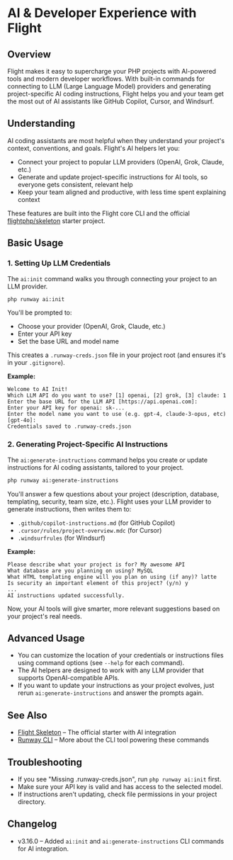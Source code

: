 # AI & Developer Experience with Flight

## Overview

Flight makes it easy to supercharge your PHP projects with AI-powered tools and modern developer workflows. With built-in commands for connecting to LLM (Large Language Model) providers and generating project-specific AI coding instructions, Flight helps you and your team get the most out of AI assistants like GitHub Copilot, Cursor, and Windsurf.

## Understanding

AI coding assistants are most helpful when they understand your project's context, conventions, and goals. Flight's AI helpers let you:
- Connect your project to popular LLM providers (OpenAI, Grok, Claude, etc.)
- Generate and update project-specific instructions for AI tools, so everyone gets consistent, relevant help
- Keep your team aligned and productive, with less time spent explaining context

These features are built into the Flight core CLI and the official [flightphp/skeleton](https://github.com/flightphp/skeleton) starter project.

## Basic Usage

### 1. Setting Up LLM Credentials

The `ai:init` command walks you through connecting your project to an LLM provider.

```bash
php runway ai:init
```

You'll be prompted to:
- Choose your provider (OpenAI, Grok, Claude, etc.)
- Enter your API key
- Set the base URL and model name

This creates a `.runway-creds.json` file in your project root (and ensures it's in your `.gitignore`).

**Example:**
```
Welcome to AI Init!
Which LLM API do you want to use? [1] openai, [2] grok, [3] claude: 1
Enter the base URL for the LLM API [https://api.openai.com]:
Enter your API key for openai: sk-...
Enter the model name you want to use (e.g. gpt-4, claude-3-opus, etc) [gpt-4o]:
Credentials saved to .runway-creds.json
```

### 2. Generating Project-Specific AI Instructions

The `ai:generate-instructions` command helps you create or update instructions for AI coding assistants, tailored to your project.

```bash
php runway ai:generate-instructions
```

You'll answer a few questions about your project (description, database, templating, security, team size, etc.). Flight uses your LLM provider to generate instructions, then writes them to:
- `.github/copilot-instructions.md` (for GitHub Copilot)
- `.cursor/rules/project-overview.mdc` (for Cursor)
- `.windsurfrules` (for Windsurf)

**Example:**
```
Please describe what your project is for? My awesome API
What database are you planning on using? MySQL
What HTML templating engine will you plan on using (if any)? latte
Is security an important element of this project? (y/n) y
...
AI instructions updated successfully.
```

Now, your AI tools will give smarter, more relevant suggestions based on your project's real needs.

## Advanced Usage

- You can customize the location of your credentials or instructions files using command options (see `--help` for each command).
- The AI helpers are designed to work with any LLM provider that supports OpenAI-compatible APIs.
- If you want to update your instructions as your project evolves, just rerun `ai:generate-instructions` and answer the prompts again.

## See Also

- [Flight Skeleton](https://github.com/flightphp/skeleton) – The official starter with AI integration
- [Runway CLI](/awesome-plugins/runway) – More about the CLI tool powering these commands

## Troubleshooting

- If you see "Missing .runway-creds.json", run `php runway ai:init` first.
- Make sure your API key is valid and has access to the selected model.
- If instructions aren't updating, check file permissions in your project directory.

## Changelog

- v3.16.0 – Added `ai:init` and `ai:generate-instructions` CLI commands for AI integration.
